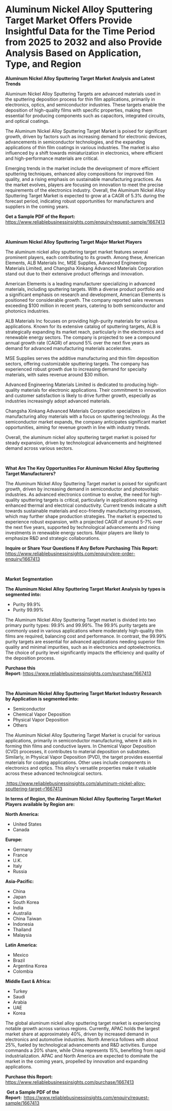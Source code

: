 <p><h1>Aluminum Nickel Alloy Sputtering Target Market Offers Provide Insightful Data for the Time Period from 2025 to 2032 and also Provide Analysis Based on Application, Type, and Region</h1></p><p><strong>Aluminum Nickel Alloy Sputtering Target Market Analysis and Latest Trends</strong></p>
<p><p>Aluminum Nickel Alloy Sputtering Targets are advanced materials used in the sputtering deposition process for thin film applications, primarily in electronics, optics, and semiconductor industries. These targets enable the deposition of high-quality films with specific properties, making them essential for producing components such as capacitors, integrated circuits, and optical coatings.</p><p>The Aluminum Nickel Alloy Sputtering Target Market is poised for significant growth, driven by factors such as increasing demand for electronic devices, advancements in semiconductor technologies, and the expanding applications of thin film coatings in various industries. The market is also influenced by a shift towards miniaturization in electronics, where efficient and high-performance materials are critical.</p><p>Emerging trends in the market include the development of more efficient sputtering techniques, enhanced alloy compositions for improved film quality, and a rising emphasis on sustainable manufacturing practices. As the market evolves, players are focusing on innovation to meet the precise requirements of the electronics industry. Overall, the Aluminum Nickel Alloy Sputtering Target Market is expected to grow at a CAGR of 5.3% during the forecast period, indicating robust opportunities for manufacturers and suppliers in the coming years.</p></p>
<p><strong>Get a Sample PDF of the Report:&nbsp;</strong> <a href="https://www.reliablebusinessinsights.com/enquiry/request-sample/1667413?utm_campaign=3266&utm_medium=2&utm_source=Github&utm_content=ia&utm_term=18042025&utm_id=aluminum-nickel-alloy-sputtering-target">https://www.reliablebusinessinsights.com/enquiry/request-sample/1667413</a></p>
<p>&nbsp;</p>
<p><strong>Aluminum Nickel Alloy Sputtering Target Major Market Players</strong></p>
<p><p>The aluminum nickel alloy sputtering target market features several prominent players, each contributing to its growth. Among these, American Elements, ALB Materials Inc, MSE Supplies, Advanced Engineering Materials Limited, and Changsha Xinkang Advanced Materials Corporation stand out due to their extensive product offerings and innovation.</p><p>American Elements is a leading manufacturer specializing in advanced materials, including sputtering targets. With a diverse product portfolio and a significant emphasis on research and development, American Elements is positioned for considerable growth. The company reported sales revenues exceeding $100 million in recent years, catering to both semiconductor and photonics industries.</p><p>ALB Materials Inc focuses on providing high-purity materials for various applications. Known for its extensive catalog of sputtering targets, ALB is strategically expanding its market reach, particularly in the electronics and renewable energy sectors. The company is projected to see a compound annual growth rate (CAGR) of around 5% over the next five years as demand for advanced manufacturing materials accelerates.</p><p>MSE Supplies serves the additive manufacturing and thin film deposition sectors, offering customizable sputtering targets. The company has experienced robust growth due to increasing demand for specialty materials, with sales revenue around $30 million.</p><p>Advanced Engineering Materials Limited is dedicated to producing high-quality materials for electronic applications. Their commitment to innovation and customer satisfaction is likely to drive further growth, especially as industries increasingly adopt advanced materials.</p><p>Changsha Xinkang Advanced Materials Corporation specializes in manufacturing alloy materials with a focus on sputtering technology. As the semiconductor market expands, the company anticipates significant market opportunities, aiming for revenue growth in line with industry trends.</p><p>Overall, the aluminum nickel alloy sputtering target market is poised for steady expansion, driven by technological advancements and heightened demand across various sectors.</p></p>
<p>&nbsp;</p>
<p><strong>What Are The Key Opportunities For Aluminum Nickel Alloy Sputtering Target Manufacturers?</strong></p>
<p><p>The Aluminum Nickel Alloy Sputtering Target market is poised for significant growth, driven by increasing demand in semiconductor and photovoltaic industries. As advanced electronics continue to evolve, the need for high-quality sputtering targets is critical, particularly in applications requiring enhanced thermal and electrical conductivity. Current trends indicate a shift towards sustainable materials and eco-friendly manufacturing processes, which may further shape production strategies. The market is expected to experience robust expansion, with a projected CAGR of around 5-7% over the next five years, supported by technological advancements and rising investments in renewable energy sectors. Major players are likely to emphasize R&D and strategic collaborations.</p></p>
<p><strong>Inquire or Share Your Questions If Any Before Purchasing This Report:</strong> <a href="https://www.reliablebusinessinsights.com/enquiry/pre-order-enquiry/1667413?utm_campaign=3266&utm_medium=2&utm_source=Github&utm_content=ia&utm_term=18042025&utm_id=aluminum-nickel-alloy-sputtering-target">https://www.reliablebusinessinsights.com/enquiry/pre-order-enquiry/1667413</a></p>
<p>&nbsp;</p>
<p><strong>Market Segmentation</strong></p>
<p><strong>The Aluminum Nickel Alloy Sputtering Target Market Analysis by types is segmented into:</strong></p>
<p><ul><li>Purity 99.9%</li><li>Purity 99.99%</li></ul></p>
<p><p>The Aluminum Nickel Alloy Sputtering Target market is divided into two primary purity types: 99.9% and 99.99%. The 99.9% purity targets are commonly used in various applications where moderately high-quality thin films are required, balancing cost and performance. In contrast, the 99.99% purity targets are essential for advanced applications needing superior film quality and minimal impurities, such as in electronics and optoelectronics. The choice of purity level significantly impacts the efficiency and quality of the deposition process.</p></p>
<p><strong>Purchase this Report:&nbsp;</strong><a href="https://www.reliablebusinessinsights.com/purchase/1667413?utm_campaign=3266&utm_medium=2&utm_source=Github&utm_content=ia&utm_term=18042025&utm_id=aluminum-nickel-alloy-sputtering-target">https://www.reliablebusinessinsights.com/purchase/1667413</a></p>
<p>&nbsp;</p>
<p><strong>The Aluminum Nickel Alloy Sputtering Target Market Industry Research by Application is segmented into:</strong></p>
<p><ul><li>Semiconductor</li><li>Chemical Vapor Deposition</li><li>Physical Vapor Deposition</li><li>Others</li></ul></p>
<p><p>The Aluminum Nickel Alloy Sputtering Target Market is crucial for various applications, primarily in semiconductor manufacturing, where it aids in forming thin films and conductive layers. In Chemical Vapor Deposition (CVD) processes, it contributes to material deposition on substrates. Similarly, in Physical Vapor Deposition (PVD), the target provides essential materials for coating applications. Other uses include components in electronics and optics. This alloy's versatile properties make it valuable across these advanced technological sectors.</p></p>
<p><a href="https://www.reliablebusinessinsights.com/aluminum-nickel-alloy-sputtering-target-r1667413?utm_campaign=3266&utm_medium=2&utm_source=Github&utm_content=ia&utm_term=18042025&utm_id=aluminum-nickel-alloy-sputtering-target">&nbsp;https://www.reliablebusinessinsights.com/aluminum-nickel-alloy-sputtering-target-r1667413</a></p>
<p><strong>In terms of Region, the Aluminum Nickel Alloy Sputtering Target Market Players available by Region are:</strong></p>
<p>
    <p> <strong> North America: </strong>
        <ul>
            <li>United States</li>
            <li>Canada</li>
        </ul>
        </p> 
    <p> <strong> Europe: </strong>
        <ul>
            <li>Germany</li>
            <li>France</li>
            <li>U.K.</li>
            <li>Italy</li>
            <li>Russia</li>
        </ul>
        </p> 
    <p> <strong> Asia-Pacific: </strong>
        <ul>
            <li>China</li>
            <li>Japan</li>
            <li>South Korea</li>
            <li>India</li>
            <li>Australia</li>
            <li>China Taiwan</li>
            <li>Indonesia</li>
            <li>Thailand</li>
            <li>Malaysia</li>
        </ul>
        </p> 
    <p> <strong> Latin America: </strong>
        <ul>
            <li>Mexico</li>
            <li>Brazil</li>
            <li>Argentina Korea</li>
            <li>Colombia</li>
        </ul>
        </p> 
    <p> <strong> Middle East & Africa: </strong>
        <ul>
            <li>Turkey</li>
            <li>Saudi</li>
            <li>Arabia</li>
            <li>UAE</li>
            <li>Korea</li>
        </ul>
    </p>
    </p>
<p><p>The global aluminum nickel alloy sputtering target market is experiencing notable growth across various regions. Currently, APAC holds the largest market share at approximately 40%, driven by increased demand in electronics and automotive industries. North America follows with about 25%, fueled by technological advancements and R&D activities. Europe commands a 20% share, while China represents 15%, benefiting from rapid industrialization. APAC and North America are expected to dominate the market in the coming years, propelled by innovation and expanding applications.</p></p>
<p><strong>Purchase this Report: </strong><a href="https://www.reliablebusinessinsights.com/purchase/1667413?utm_campaign=3266&utm_medium=2&utm_source=Github&utm_content=ia&utm_term=18042025&utm_id=aluminum-nickel-alloy-sputtering-target">https://www.reliablebusinessinsights.com/purchase/1667413</a></p>
<p>&nbsp;<strong>Get a Sample PDF of the Report:&nbsp;&nbsp;</strong><a href="https://www.reliablebusinessinsights.com/enquiry/request-sample/1667413?utm_campaign=3266&utm_medium=2&utm_source=Github&utm_content=ia&utm_term=18042025&utm_id=aluminum-nickel-alloy-sputtering-target">https://www.reliablebusinessinsights.com/enquiry/request-sample/1667413</a></p>
<p><strong></strong></p>
<p><p></p><p></p><p></p></p>